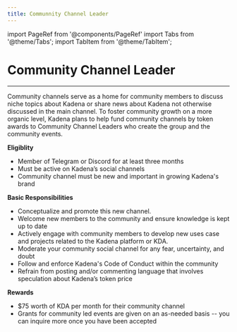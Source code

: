 ```yaml
---
title: Communnity Channel Leader
---
```


import PageRef from '@components/PageRef'
import Tabs from '@theme/Tabs';
import TabItem from '@theme/TabItem';

# Community Channel Leader

---

Community channels serve as a home for community members to discuss niche topics about Kadena or share news about Kadena not otherwise discussed in the main channel. To foster community growth on a more organic level, Kadena plans to help fund community channels by token awards to Community Channel Leaders who create the group and the community events.

**Eligiblity**

- Member of Telegram or Discord for at least three months
- Must be active on Kadena’s social channels
- Community channel must be new and important in growing Kadena's brand

**Basic Responsibilities**

- Conceptualize and promote this new channel.
- Welcome new members to the community and ensure knowledge is kept up to date
- Actively engage with community members to develop new uses case and projects related to the Kadena platform or KDA.
- Moderate your community social channel for any fear, uncertainty, and doubt
- Follow and enforce Kadena's Code of Conduct within the community
- Refrain from posting and/or commenting language that involves speculation about Kadena’s token price

**Rewards**

- $75 worth of KDA per month for their community channel
- Grants for community led events are given on an as-needed basis -- you can inquire more once you have been accepted
